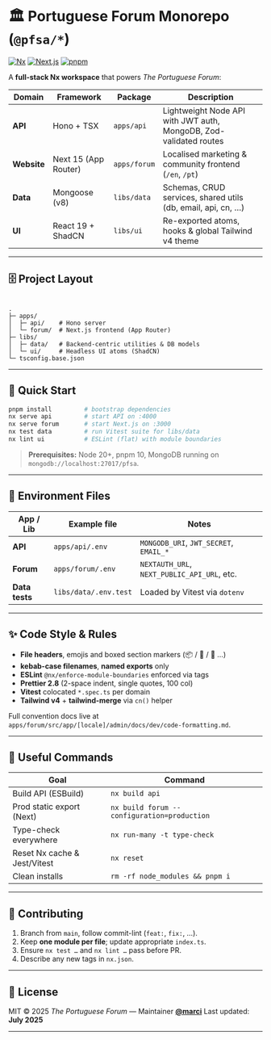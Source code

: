 # 🏛 Portuguese Forum Monorepo (`@pfsa/*`)

[![Nx](https://img.shields.io/badge/Powered%20by-Nx-6659a8?logo=nx&logoColor=white)](https://nx.dev)
[![Next.js](https://img.shields.io/badge/Next.js-15-black?logo=nextdotjs)](https://nextjs.org)
[![pnpm](https://img.shields.io/badge/pnpm-10-yellow?logo=pnpm)](https://pnpm.io)

A **full-stack Nx workspace** that powers _The Portuguese Forum_:

| Domain | Framework | Package | Description |
| ------ | --------- | ------- | ----------- |
| **API** | Hono + TSX | `apps/api` | Lightweight Node API with JWT auth, MongoDB, Zod-validated routes |
| **Website** | Next 15 (App Router) | `apps/forum` | Localised marketing & community frontend (`/en`, `/pt`) |
| **Data** | Mongoose (v8) | `libs/data` | Schemas, CRUD services, shared utils (db, email, api, cn, …) |
| **UI**   | React 19 + ShadCN | `libs/ui` | Re-exported atoms, hooks & global Tailwind v4 theme |

---

## 🗄 Project Layout

```

.
├─ apps/
│  ├─ api/    # Hono server
│  └─ forum/  # Next.js frontend (App Router)
├─ libs/
│  ├─ data/   # Backend-centric utilities & DB models
│  └─ ui/     # Headless UI atoms (ShadCN)
└─ tsconfig.base.json

````

---

## 🚀 Quick Start

```bash
pnpm install         # bootstrap dependencies
nx serve api         # start API on :4000
nx serve forum       # start Next.js on :3000
nx test data         # run Vitest suite for libs/data
nx lint ui           # ESLint (flat) with module boundaries
````

> **Prerequisites:** Node 20+, pnpm 10, MongoDB running on `mongodb://localhost:27017/pfsa`.

---

## 🔑 Environment Files

| App / Lib      | Example file          | Notes                                       |
| -------------- | --------------------- | ------------------------------------------- |
| **API**        | `apps/api/.env`       | `MONGODB_URI`, `JWT_SECRET`, `EMAIL_*`      |
| **Forum**      | `apps/forum/.env`     | `NEXTAUTH_URL`, `NEXT_PUBLIC_API_URL`, etc. |
| **Data tests** | `libs/data/.env.test` | Loaded by Vitest via `dotenv`               |

---

## ✨ Code Style & Rules

* **File headers**, emojis and boxed section markers (📦 / 🧾 / 🧠 …)
* **kebab-case filenames**, **named exports** only
* **ESLint**  `@nx/enforce-module-boundaries` enforced via tags
* **Prettier 2.8** (2-space indent, single quotes, 100 col)
* **Vitest** colocated `*.spec.ts` per domain
* **Tailwind v4** + **tailwind-merge** via `cn()` helper

Full convention docs live at
`apps/forum/src/app/[locale]/admin/docs/dev/code-formatting.md`.

---

## 🧰 Useful Commands

| Goal                         | Command                                     |
| ---------------------------- | ------------------------------------------- |
| Build API (ESBuild)          | `nx build api`                              |
| Prod static export (Next)    | `nx build forum --configuration=production` |
| Type-check everywhere        | `nx run-many -t type-check`                 |
| Reset Nx cache & Jest/Vitest | `nx reset`                                  |
| Clean installs               | `rm -rf node_modules && pnpm i`             |

---

## 🤝 Contributing

1. Branch from `main`, follow commit-lint (`feat:`, `fix:`, …).
2. Keep **one module per file**; update appropriate `index.ts`.
3. Ensure `nx test …` and `nx lint …` pass before PR.
4. Describe any new tags in `nx.json`.

---

## 📜 License

MIT © 2025 *The Portuguese Forum* — Maintainer **[@marci](mailto:marci@mannys.co.za)**
Last updated: **July 2025**

---

